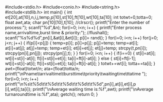 #include<stdio.h>
#include<conio.h>
#include<string.h>
#include<stdlib.h>
int main()
{
int et[20],at[10],n,i,j,temp,p[10],st[10],ft[10],wt[10],ta[10];
int totwt=0,totta=0;
float awt,ata;
char pn[10][10],t[10];
//clrscr();
printf("Enter the number of process:");
scanf("%d",&n);
for(i=0; i<n; i++)
{
printf("Enter process name,arrivaltime,burst time & priority:");
//flushall();
scanf("%s%d%d",pn[i],&at[i],&et[i]);
p[i]= rand();
}
for(i=0; i<n; i++)
for(j=0; j<n; j++)
{
if(p[i]<p[j])
{
temp=p[i];
p[i]=p[j];
p[j]=temp;
temp=at[i];
at[i]=at[j];
at[j]=temp;
temp=et[i];
et[i]=et[j];
et[j]=temp;
strcpy(t,pn[i]);
strcpy(pn[i],pn[j]);
strcpy(pn[j],t);
}
}
for(i=0; i<n; i++)
{
if(i==0)
{
st[i]=at[i];
wt[i]=st[i]-at[i];
ft[i]=st[i]+et[i];
ta[i]=ft[i]-at[i];
}
else
{
st[i]=ft[i-1];
wt[i]=st[i]-at[i];
ft[i]=st[i]+et[i];
ta[i]=ft[i]-at[i];
}
totwt+=wt[i];
totta+=ta[i];
}
awt=(float)totwt/n;
ata=(float)totta/n;
printf("\nPname\tarrivaltime\tbursttime\tpriority\twaitingtime\ttatime
");
for(i=0; i<n; i++)
printf("\n%s\t%5d\t\t%5d\t\t%5d\t\t%5d\t\t%5d",pn[i],at[i],et[i],p
[i],wt[i],ta[i]);
printf("\nAverage waiting time is:%f",awt);
printf("\nAverage turnaroundtime is:%f",ata);
getch();
return 0;
} 
